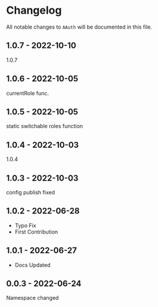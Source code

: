 # Changelog

All notable changes to `AAuth` will be documented in this file.

## 1.0.7 - 2022-10-10

1.0.7

## 1.0.6 - 2022-10-05

currentRole func.

## 1.0.5 - 2022-10-05

static switchable roles function

## 1.0.4 - 2022-10-03

1.0.4

## 1.0.3 - 2022-10-03

config publish fixed

## 1.0.2 - 2022-06-28

- Typo Fix
- First Contribution

## 1.0.1 - 2022-06-27

- Docs Updated

## 0.0.3 - 2022-06-24

Namespace changed
